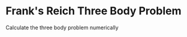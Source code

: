 Frank's Reich Three Body Problem
================================

Calculate the three body problem numerically

